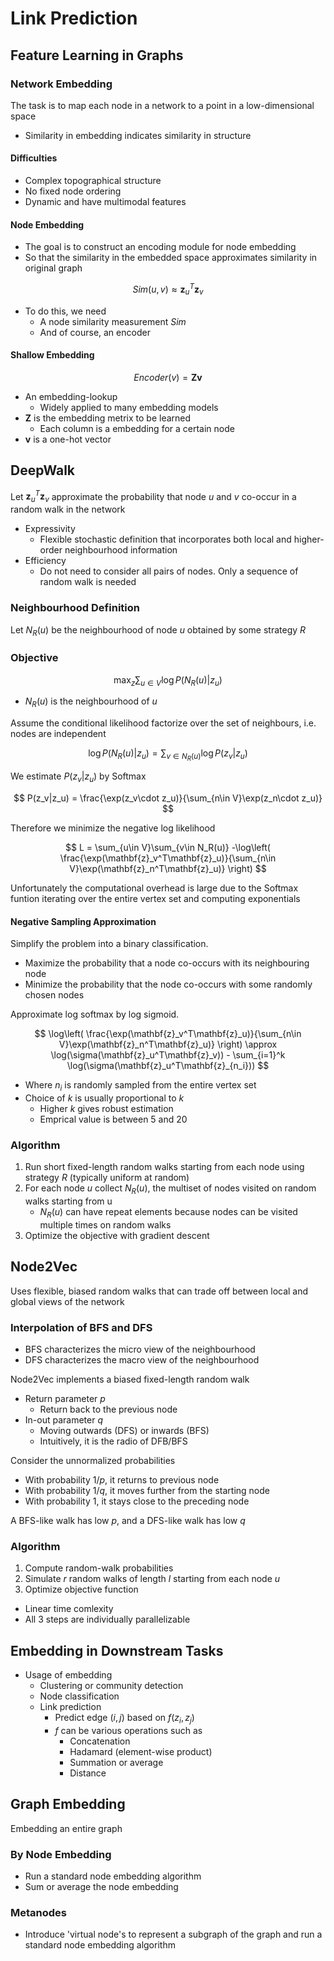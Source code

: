 # Link Prediction

## Feature Learning in Graphs

### Network Embedding

The task is to map each node in a network to a point in a low-dimensional space

- Similarity in embedding indicates similarity in structure

#### Difficulties

- Complex topographical structure
- No fixed node ordering
- Dynamic and have multimodal features

#### Node Embedding

- The goal is to construct an encoding module for node embedding
- So that the similarity in the embedded space approximates similarity in original graph

$$ Sim(u,v) \approx \mathbf{z}_u^T\mathbf{z}_v $$

- To do this, we need
  - A node similarity measurement $Sim$
  - And of course, an encoder

#### Shallow Embedding

$$ Encoder(v) = \mathbf{Z}\mathbf{v} $$

- An embedding-lookup
  - Widely applied to many embedding models
- $\mathbf{Z}$ is the embedding metrix to be learned
  - Each column is a embedding for a certain node
- $\mathbf{v}$ is a one-hot vector

## DeepWalk

Let $\mathbf{z}_u^T\mathbf{z}_v$ approximate the probability that node $u$ and $v$ co-occur in a random walk in the network

- Expressivity
  - Flexible stochastic definition that incorporates both local and higher-order neighbourhood information
- Efficiency
  - Do not need to consider all pairs of nodes. Only a sequence of random walk is needed

### Neighbourhood Definition

Let $N_R(u)$ be the neighbourhood of node $u$ obtained by some strategy $R$

### Objective

$$ \max_z \sum_{u\in V}\log P(N_R(u)|z_u) $$

- $N_R(u)$ is the neighbourhood of $u$

Assume the conditional likelihood factorize over the set of neighbours, i.e. nodes are independent

$$ \log P(N_R(u)|z_u) = \sum_{v\in N_R(u)} \log P(z_v|z_u) $$

We estimate $P(z_v|z_u)$ by Softmax

$$ P(z_v|z_u) = \frac{\exp(z_v\cdot z_u)}{\sum_{n\in V}\exp(z_n\cdot z_u)} $$

Therefore we minimize the negative log likelihood

$$ L = \sum_{u\in V}\sum_{v\in N_R(u)} -\log\left( \frac{\exp(\mathbf{z}_v^T\mathbf{z}_u)}{\sum_{n\in V}\exp(\mathbf{z}_n^T\mathbf{z}_u)} \right) $$

Unfortunately the computational overhead is large due to the Softmax funtion iterating over the entire vertex set and computing exponentials

#### Negative Sampling Approximation

Simplify the problem into a binary classification.

- Maximize the probability that a node co-occurs with its neighbouring node
- Minimize the probability that the node co-occurs with some randomly chosen nodes

Approximate log softmax by log sigmoid.

$$ \log\left( \frac{\exp(\mathbf{z}_v^T\mathbf{z}_u)}{\sum_{n\in V}\exp(\mathbf{z}_n^T\mathbf{z}_u)} \right) \approx \log(\sigma(\mathbf{z}_u^T\mathbf{z}_v)) - \sum_{i=1}^k \log(\sigma(\mathbf{z}_u^T\mathbf{z}_{n_i})) $$

- Where $n_i$ is randomly sampled from the entire vertex set
- Choice of $k$ is usually proportional to $k$
  - Higher $k$ gives robust estimation
  - Emprical value is between 5 and 20

### Algorithm

1. Run short fixed-length random walks starting from each node using strategy $R$ (typically uniform at random)
2. For each node $u$ collect $N_R(u)$, the multiset of nodes visited on random walks starting from u
   - $N_R(u)$ can have repeat elements because nodes can be visited multiple times on random walks
3. Optimize the objective with gradient descent

## Node2Vec

Uses flexible, biased random walks that can trade off between local and global views of the network

### Interpolation of BFS and DFS

- BFS characterizes the micro view of the neighbourhood
- DFS characterizes the macro view of the neighbourhood

Node2Vec implements a biased fixed-length random walk

- Return parameter $p$
  - Return back to the previous node
- In-out parameter $q$
  - Moving outwards (DFS) or inwards (BFS)
  - Intuitively, it is the radio of DFB/BFS

Consider the unnormalized probabilities

- With probability $1/p$, it returns to previous node
- With probability $1/q$, it moves further from the starting node
- With probability $1$, it stays close to the preceding node

A BFS-like walk has low $p$, and a DFS-like walk has low $q$

### Algorithm

1. Compute random-walk probabilities
2. Simulate $r$ random walks of length $l$ starting from each node $u$
3. Optimize objective function

- Linear time comlexity
- All 3 steps are individually parallelizable

## Embedding in Downstream Tasks

- Usage of embedding
  - Clustering or community detection
  - Node classification
  - Link prediction
    - Predict edge $(i,j)$ based on $f(z_i, z_j)$
    - $f$ can be various operations such as
      - Concatenation
      - Hadamard (element-wise product)
      - Summation or average
      - Distance

## Graph Embedding

Embedding an entire graph

### By Node Embedding

- Run a standard node embedding algorithm
- Sum or average the node embedding

### Metanodes

- Introduce 'virtual node's to represent a subgraph of the graph and run a standard node embedding algorithm
